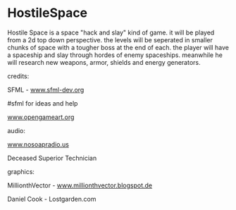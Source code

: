 # HostileSpace

Hostile Space is a space "hack and slay" kind of game.
it will be played from a 2d top down perspective.
the levels will be seperated in smaller chunks
of space with a tougher boss at the end of each.
the player will have a spaceship and slay through hordes 
of enemy spaceships. meanwhile he will research new
weapons, armor, shields and energy generators.

 

 
  
credits:

SFML - www.sfml-dev.org

#sfml for ideas and help

www.opengameart.org


audio:

www.nosoapradio.us

Deceased Superior Technician


graphics:

MillionthVector - www.millionthvector.blogspot.de

Daniel Cook - Lostgarden.com
